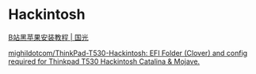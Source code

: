 # Hackintosh

[B站黑苹果安装教程 | 国光](https://www.sqlsec.com/2018/08/clover.html)

[mighildotcom/ThinkPad-T530-Hackintosh: EFI Folder (Clover) and config required for Thinkpad T530 Hackintosh Catalina &amp; Mojave.](https://github.com/mighildotcom/ThinkPad-T530-Hackintosh)